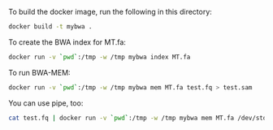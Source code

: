 To build the docker image, run the following in this directory:
```sh
docker build -t mybwa .
```
To create the BWA index for MT.fa:
```sh
docker run -v `pwd`:/tmp -w /tmp mybwa index MT.fa
```
To run BWA-MEM:
```sh
docker run -v `pwd`:/tmp -w /tmp mybwa mem MT.fa test.fq > test.sam
```
You can use pipe, too:
```sh
cat test.fq | docker run -v `pwd`:/tmp -w /tmp mybwa mem MT.fa /dev/stdin > test.sam
```

